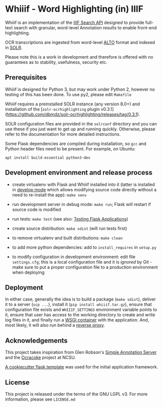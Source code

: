 # Whiiif - Word Highlighting (in) IIIF

Whiiif is an implementation of the [IIIF Search API](https://iiif.io/api/search/1.0/) designed to provide full-text
search with granular, word-level Annotation results to enable front-end highlighting.

OCR transcriptions are ingested from word-level [ALTO](https://www.loc.gov/standards/alto/) format and indexed in 
[SOLR](http://lucene.apache.org/solr/).

Please note this is a work in development and therefore is offered with no guarantees as to stability, usefulness,
security etc.

## Prerequisites

Whiiif is designed for Python 3, but may work under Python 2, however no testing of this has been done. To use py2, 
please edit `Makefile`

Whiiif requires a preinstalled SOLR instance (any version 8.0+) and installation of the [`solr-ocrhighlighting` plugin v0.3.1]
(https://github.com/dbmdz/solr-ocrhighlighting/releases/tag/0.3.1).

SOLR configuration files are provided in the `solrconf` directory and you can use these if you just want to get up and
running quickly. Otherwise, please refer to the documentation for more detailed instructions.

Some Flask dependencies are compiled during installation, so `gcc` and Python header files need to be present.
For example, on Ubuntu:

    apt install build-essential python3-dev


## Development environment and release process

 - create virtualenv with Flask and Whiiif installed into it (latter is installed in
   [develop mode](http://setuptools.readthedocs.io/en/latest/setuptools.html#development-mode) which allows
   modifying source code directly without a need to re-install the app): `make venv`

 - run development server in debug mode: `make run`; Flask will restart if source code is modified

 - run tests: `make test` (see also: [Testing Flask Applications](http://flask.pocoo.org/docs/0.12/testing/))

 - create source distribution: `make sdist` (will run tests first)

 - to remove virtualenv and built distributions: `make clean`

 - to add more python dependencies: add to `install_requires` in `setup.py`

 - to modify configuration in development environment: edit file `settings.cfg`; this is a local configuration file
   and it is *ignored* by Git - make sure to put a proper configuration file to a production environment when
   deploying


## Deployment

In either case, generally the idea is to build a package (`make sdist`), deliver it to a server (`scp ...`),
install it (`pip install whiiif.tar.gz`), ensure that configuration file exists and
`WHIIIF_SETTINGS` environment variable points to it, ensure that user has access to the
working directory to create and write log files in it, and finally run a
[WSGI container](http://flask.pocoo.org/docs/1.0/deploying/wsgi-standalone/) with the application.
And, most likely, it will also run behind a
[reverse proxy](http://flask.pocoo.org/docs/1.0/deploying/wsgi-standalone/#proxy-setups).


## Acknowledgements

This project takes inspiration from Glen Robson's 
[Simple Annotation Server](https://github.com/glenrobson/SimpleAnnotationServer) and the 
[Ocracoke](https://github.com/NCSU-Libraries/ocracoke) project at NCSU.

[A cookiecutter flask template](https://github.com/candidtim/cookiecutter-flask-minimal) was used for the initial 
application framework.

## License

This project is released under the terms of the GNU LGPL v3. For more information, please see `LICENSE.md` 
